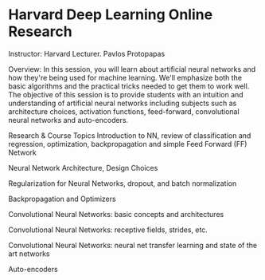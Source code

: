 # Harvard Deep Learning Online Research

Instructor: Harvard Lecturer. Pavlos Protopapas

Overview:
In this session, you will learn about artificial neural networks and how they're being used for machine learning. We'll emphasize both the basic algorithms and the practical tricks needed to get them to work well. The objective of this session is to provide students with an intuition and understanding of artificial neural networks including subjects such as architecture choices, activation functions, feed-forward, convolutional neural networks and auto-encoders.

Research & Course Topics
Introduction to NN, review of classification and regression, optimization, backpropagation and simple Feed Forward (FF) Network

Neural Network Architecture, Design Choices

Regularization for Neural Networks, dropout, and batch normalization

Backpropagation and Optimizers

Convolutional Neural Networks: basic concepts and architectures

Convolutional Neural Networks: receptive fields, strides, etc.

Convolutional Neural Networks: neural net transfer learning and state of the art networks

Auto-encoders
